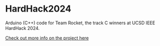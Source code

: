 # HardHack2024
Arduino (C++) code for Team Rocket, the track C winners at UCSD IEEE HardHack 2024.

[Check out more info on the project here](https://google.com)
